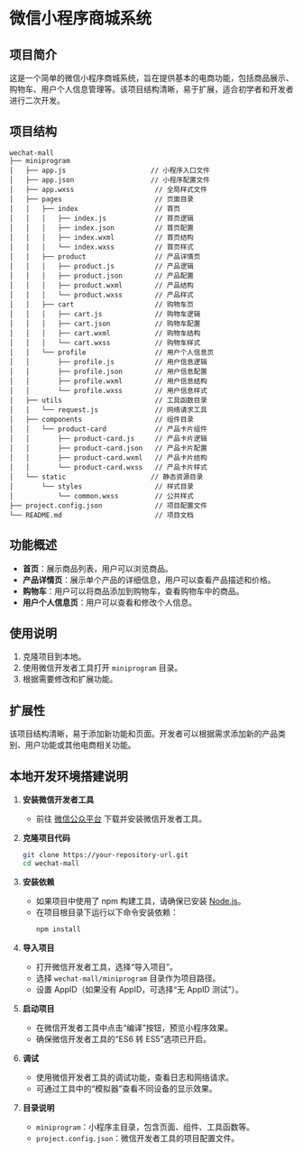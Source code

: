 # 微信小程序商城系统

## 项目简介
这是一个简单的微信小程序商城系统，旨在提供基本的电商功能，包括商品展示、购物车、用户个人信息管理等。该项目结构清晰，易于扩展，适合初学者和开发者进行二次开发。

## 项目结构
```
wechat-mall
├── miniprogram
│   ├── app.js                     // 小程序入口文件
│   ├── app.json                   // 小程序配置文件
│   ├── app.wxss                    // 全局样式文件
│   ├── pages                       // 页面目录
│   │   ├── index                   // 首页
│   │   │   ├── index.js            // 首页逻辑
│   │   │   ├── index.json          // 首页配置
│   │   │   ├── index.wxml          // 首页结构
│   │   │   └── index.wxss          // 首页样式
│   │   ├── product                 // 产品详情页
│   │   │   ├── product.js          // 产品逻辑
│   │   │   ├── product.json        // 产品配置
│   │   │   ├── product.wxml        // 产品结构
│   │   │   └── product.wxss        // 产品样式
│   │   ├── cart                    // 购物车页
│   │   │   ├── cart.js             // 购物车逻辑
│   │   │   ├── cart.json           // 购物车配置
│   │   │   ├── cart.wxml           // 购物车结构
│   │   │   └── cart.wxss           // 购物车样式
│   │   └── profile                 // 用户个人信息页
│   │       ├── profile.js          // 用户信息逻辑
│   │       ├── profile.json        // 用户信息配置
│   │       ├── profile.wxml        // 用户信息结构
│   │       └── profile.wxss        // 用户信息样式
│   ├── utils                       // 工具函数目录
│   │   └── request.js              // 网络请求工具
│   ├── components                  // 组件目录
│   │   └── product-card            // 产品卡片组件
│   │       ├── product-card.js     // 产品卡片逻辑
│   │       ├── product-card.json   // 产品卡片配置
│   │       ├── product-card.wxml   // 产品卡片结构
│   │       └── product-card.wxss   // 产品卡片样式
│   └── static                     // 静态资源目录
│       └── styles                  // 样式目录
│           └── common.wxss         // 公共样式
├── project.config.json             // 项目配置文件
└── README.md                       // 项目文档
```

## 功能概述
- **首页**：展示商品列表，用户可以浏览商品。
- **产品详情页**：展示单个产品的详细信息，用户可以查看产品描述和价格。
- **购物车**：用户可以将商品添加到购物车，查看购物车中的商品。
- **用户个人信息页**：用户可以查看和修改个人信息。

## 使用说明
1. 克隆项目到本地。
2. 使用微信开发者工具打开 `miniprogram` 目录。
3. 根据需要修改和扩展功能。

## 扩展性
该项目结构清晰，易于添加新功能和页面。开发者可以根据需求添加新的产品类别、用户功能或其他电商相关功能。
## 本地开发环境搭建说明

1. **安装微信开发者工具**
   - 前往 [微信公众平台](https://developers.weixin.qq.com/miniprogram/dev/devtools/download.html) 下载并安装微信开发者工具。

2. **克隆项目代码**
   ```bash
   git clone https://your-repository-url.git
   cd wechat-mall
   ```

3. **安装依赖**
   - 如果项目中使用了 npm 构建工具，请确保已安装 [Node.js](https://nodejs.org/)。
   - 在项目根目录下运行以下命令安装依赖：
     ```bash
     npm install
     ```

4. **导入项目**
   - 打开微信开发者工具，选择“导入项目”。
   - 选择 `wechat-mall/miniprogram` 目录作为项目路径。
   - 设置 AppID（如果没有 AppID，可选择“无 AppID 测试”）。

5. **启动项目**
   - 在微信开发者工具中点击“编译”按钮，预览小程序效果。
   - 确保微信开发者工具的“ES6 转 ES5”选项已开启。

6. **调试**
   - 使用微信开发者工具的调试功能，查看日志和网络请求。
   - 可通过工具中的“模拟器”查看不同设备的显示效果。

7. **目录说明**
   - `miniprogram`：小程序主目录，包含页面、组件、工具函数等。
   - `project.config.json`：微信开发者工具的项目配置文件。
